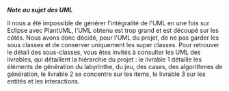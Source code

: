 ***Note au sujet des UML***

Il nous a été impossible de générer l'intégralité de l'UML en une fois sur Eclipse avec PlantUML, l'UML obtenu est trop grand et est découpé sur les côtés.
Nous avons donc décidé, pour l'UML du projet, de ne pas garder les sous classes et de conserver uniquement les super classes.
Pour retrouver le détail des sous-classes, vous êtes invités à consulter les UML des livrables, qui détaillent la hiérarchie du projet : le livrable 1 détaille les éléments de génération du labyrinthe, du jeu, des cases, des algorithmes de génération, le livrable 2 se concentre sur les items, le livrable 3 sur les entités et les interactions.